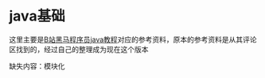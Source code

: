 # java基础
这里主要是[B站黑马程序员java教程](https://www.bilibili.com/video/BV18J411W7cE)对应的参考资料，原本的参考资料是从其评论区找到的，经过自己的整理成为现在这个版本

缺失内容：模块化